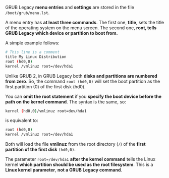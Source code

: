 
GRUB Legacy **menu entries** and **settings** are stored in the file `/boot/grub/menu.lst`. 

A menu entry has **at least three commands**. The first one, **title**, sets the title of the operating system on the menu screen. The second one, **root, tells GRUB Legacy which device or partition to boot from.**

A simple example follows:

```Bash
# This line is a comment
title My Linux Distribution
root (hd0,0)
kernel /vmlinuz root=/dev/hda1
```

Unlike GRUB 2, in GRUB Legacy both **disks and partitions are numbered from zero**. So, the command `root (hd0,0)` will set the boot partition as the first partition (0) of the first disk (hd0).

You can **omit the root statement** if you **specify the boot device before the path on the kernel command**. The syntax is the same, so:

```Bash
kernel (hd0,0)/vmlinuz root=dev/hda1
```

is equivalent to:

```Bash
root (hd0,0)
kernel /vmlinuz root=/dev/hda1
```

Both will load the file **vmlinuz** from the root directory (`/`) of the **first partition of the first disk** `(hd0,0)`.

The parameter `root=/dev/hda1` **after the kernel command** tells the Linux kernel **which partition should be used as the root filesystem**. This is a **Linux kernel parameter**, **not a GRUB Legacy command**.



